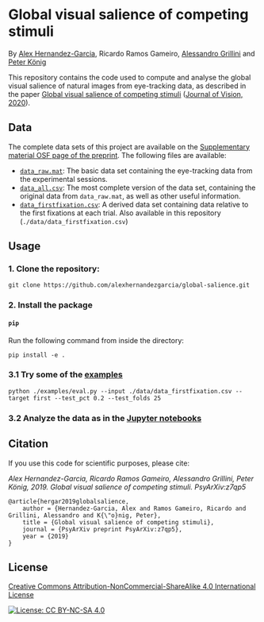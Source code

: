 # Global visual salience of competing stimuli

By [Alex Hernandez-Garcia](https://alexhernandezgarcia.github.io/), Ricardo Ramos Gameiro, [Alessandro Grillini](https://www.rug.nl/staff/a.grillini/research) and [Peter König](https://scholar.google.com/citations?user=Ieubd0EAAAAJ&hl=en)

This repository contains the code used to compute and analyse the global visual salience of natural images from eye-tracking data, as described in the paper [Global visual salience of competing stimuli](https://psyarxiv.com/z7qp5/) ([Journal of Vision, 2020](https://jov.arvojournals.org/article.aspx?articleid=2770513)).

## Data

The complete data sets of this project are available on the [Supplementary material OSF page of the preprint](https://osf.io/t4gq9/). The following files are available:

* [`data_raw.mat`](https://osf.io/nsp3y/): The basic data set containing the eye-tracking data from the experimental sessions.
* [`data_all.csv`](https://osf.io/exkrp/): The most complete version of the data set, containing the original data from `data_raw.mat`, as well as other useful information.
* [`data_firstfixation.csv`](https://osf.io/8g2zp/): A derived data set containing data relative to the first fixations at each trial. Also available in this repository (`./data/data_firstfixation.csv`)

## Usage

### 1. Clone the repository:

```
git clone https://github.com/alexhernandezgarcia/global-salience.git
```

### 2. Install the package

#### `pip`

Run the following command from inside the directory:

```
pip install -e .
```

### 3.1 Try some of the [examples](./examples)

```
python ./examples/eval.py --input ./data/data_firstfixation.csv --target first --test_pct 0.2 --test_folds 25
```

### 3.2 Analyze the data as in the [Jupyter notebooks](./notebooks)

## Citation

If you use this code for scientific purposes, please cite:

*Alex Hernandez-Garcia, Ricardo Ramos Gameiro, Alessandro Grillini, Peter König, 2019. Global visual salience of competing stimuli. PsyArXiv:z7qp5*

	@article{hergar2019globalsalience,
		author = {Hernandez-Garcia, Alex and Ramos Gameiro, Ricardo and Grillini, Alessandro and K{\"o}nig, Peter},
		title = {Global visual salience of competing stimuli},
		journal = {PsyArXiv preprint PsyArXiv:z7qp5},
		year = {2019}
	}

## License

[Creative Commons Attribution-NonCommercial-ShareAlike 4.0 International License](https://creativecommons.org/licenses/by-nc-sa/4.0/)

[![License: CC BY-NC-SA 4.0](https://licensebuttons.net/l/by-nc-sa/4.0/80x15.png)](https://creativecommons.org/licenses/by-nc-sa/4.0/)
